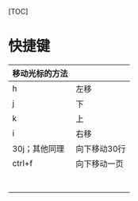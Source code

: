 [TOC]



# 快捷键



| 移动光标的方法 |              |
| -------------- | ------------ |
| h              | 左移         |
| j              | 下           |
| k              | 上           |
| i              | 右移         |
| 30j；其他同理  | 向下移动30行 |
| ctrl+f         | 向下移动一页 |
|                |              |
|                |              |
|                |              |
|                |              |
|                |              |
|                |              |
|                |              |

